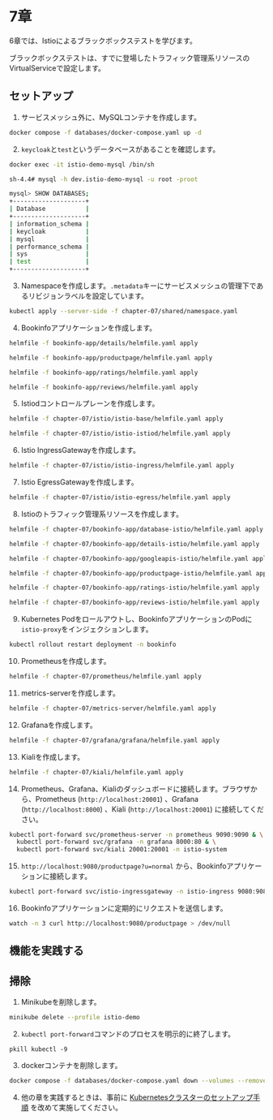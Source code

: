 # 7章

6章では、Istioによるブラックボックステストを学びます。

ブラックボックステストは、すでに登場したトラフィック管理系リソースのVirtualServiceで設定します。

## セットアップ

1. サービスメッシュ外に、MySQLコンテナを作成します。

```bash
docker compose -f databases/docker-compose.yaml up -d
```

2. `keycloak`と`test`というデータベースがあることを確認します。

```bash
docker exec -it istio-demo-mysql /bin/sh

sh-4.4# mysql -h dev.istio-demo-mysql -u root -proot

mysql> SHOW DATABASES;
+--------------------+
| Database           |
+--------------------+
| information_schema |
| keycloak           |
| mysql              |
| performance_schema |
| sys                |
| test               |
+--------------------+
```

3. Namespaceを作成します。`.metadata`キーにサービスメッシュの管理下であるリビジョンラベルを設定しています。

```bash
kubectl apply --server-side -f chapter-07/shared/namespace.yaml
```

4. Bookinfoアプリケーションを作成します。

```bash
helmfile -f bookinfo-app/details/helmfile.yaml apply

helmfile -f bookinfo-app/productpage/helmfile.yaml apply

helmfile -f bookinfo-app/ratings/helmfile.yaml apply

helmfile -f bookinfo-app/reviews/helmfile.yaml apply
```

5. Istiodコントロールプレーンを作成します。

```bash
helmfile -f chapter-07/istio/istio-base/helmfile.yaml apply

helmfile -f chapter-07/istio/istio-istiod/helmfile.yaml apply
```

6. Istio IngressGatewayを作成します。

```bash
helmfile -f chapter-07/istio/istio-ingress/helmfile.yaml apply
```

7. Istio EgressGatewayを作成します。

```bash
helmfile -f chapter-07/istio/istio-egress/helmfile.yaml apply
```

8. Istioのトラフィック管理系リソースを作成します。

```bash
helmfile -f chapter-07/bookinfo-app/database-istio/helmfile.yaml apply

helmfile -f chapter-07/bookinfo-app/details-istio/helmfile.yaml apply

helmfile -f chapter-07/bookinfo-app/googleapis-istio/helmfile.yaml apply

helmfile -f chapter-07/bookinfo-app/productpage-istio/helmfile.yaml apply

helmfile -f chapter-07/bookinfo-app/ratings-istio/helmfile.yaml apply

helmfile -f chapter-07/bookinfo-app/reviews-istio/helmfile.yaml apply
```

9. Kubernetes Podをロールアウトし、BookinfoアプリケーションのPodに`istio-proxy`をインジェクションします。

```bash
kubectl rollout restart deployment -n bookinfo
```

10. Prometheusを作成します。

```bash
helmfile -f chapter-07/prometheus/helmfile.yaml apply
```

11. metrics-serverを作成します。

```bash
helmfile -f chapter-07/metrics-server/helmfile.yaml apply
```

12. Grafanaを作成します。

```bash
helmfile -f chapter-07/grafana/grafana/helmfile.yaml apply
```

13. Kialiを作成します。

```bash
helmfile -f chapter-07/kiali/helmfile.yaml apply
```

14. Prometheus、Grafana、Kialiのダッシュボードに接続します。ブラウザから、Prometheus (`http://localhost:20001`) 、Grafana (`http://localhost:8000`) 、Kiali (`http://localhost:20001`) に接続してください。

```bash
kubectl port-forward svc/prometheus-server -n prometheus 9090:9090 & \
  kubectl port-forward svc/grafana -n grafana 8000:80 & \
  kubectl port-forward svc/kiali 20001:20001 -n istio-system
```

15. `http://localhost:9080/productpage?u=normal` から、Bookinfoアプリケーションに接続します。

```bash
kubectl port-forward svc/istio-ingressgateway -n istio-ingress 9080:9080
```

16. Bookinfoアプリケーションに定期的にリクエストを送信します。

```bash
watch -n 3 curl http://localhost:9080/productpage > /dev/null
```

## 機能を実践する

## 掃除

1. Minikubeを削除します。

```bash
minikube delete --profile istio-demo
```

2. `kubectl port-forward`コマンドのプロセスを明示的に終了します。

```
pkill kubectl -9
```

3. dockerコンテナを削除します。

```bash
docker compose -f databases/docker-compose.yaml down --volumes --remove-orphans
```

4. 他の章を実践するときは、事前に [Kubernetesクラスターのセットアップ手順](../README.md) を改めて実施してください。
